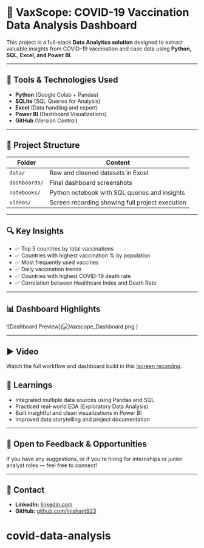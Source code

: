 # 🧪 VaxScope: COVID-19 Vaccination Data Analysis Dashboard

This project is a full-stack **Data Analytics solution** designed to extract valuable insights from COVID-19 vaccination and case data using **Python, SQL, Excel, and Power BI**.

---

## 📌 Tools & Technologies Used
- **Python** (Google Colab + Pandas)
- **SQLite** (SQL Queries for Analysis)
- **Excel** (Data handling and export)
- **Power BI** (Dashboard Visualizations)
- **GitHub** (Version Control)

---

## 📁 Project Structure

| Folder | Content |
|--------|---------|
| `data/` | Raw and cleaned datasets in Excel |
| `dashboards/` | Final dashboard screenshots |
| `notebooks/` | Python notebook with SQL queries and insights |
| `videos/` | Screen recording showing full project execution |

---

## 🔍 Key Insights

- ✅ Top 5 countries by total vaccinations
- ✅ Countries with highest vaccination % by population
- ✅ Most frequently used vaccines
- ✅ Daily vaccination trends
- ✅ Countries with highest COVID-19 death rate
- ✅ Correlation between Healthcare Index and Death Rate

---

## 📊 Dashboard Highlights

![Dashboard Preview](![Vaxscope_Dashboard.png
](https://github.com/user-attachments/assets/d127ee65-52c2-4ee5-aca2-fbf705bcfc94)
)

---

## ▶️  Video

Watch the full workflow and dashboard build in this [!screen recording]("https://drive.google.com/open?id=1ewoTEcp7o7V1zF2KiS9Kap22Q-vnGPEY&usp=drive_fs").


## 🧠 Learnings

- Integrated multiple data sources using Pandas and SQL
- Practiced real-world EDA (Exploratory Data Analysis)
- Built insightful and clean visualizations in Power BI
- Improved data storytelling and project documentation

---

## 🤝 Open to Feedback & Opportunities

If you have any suggestions, or if you're hiring for internships or junior analyst roles — feel free to connect!

---

## 📎 Contact

- **LinkedIn:** [linkedin.com](linkedin.com/in/nishant-jain923)
- **GitHub:** [github.com/jnishant923](https://github.com/jnishant923)
# covid-data-analysis
